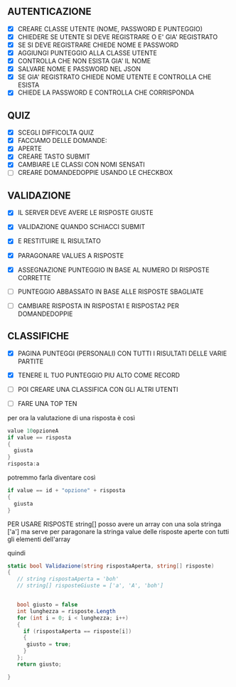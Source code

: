 ## AUTENTICAZIONE

- [x] CREARE CLASSE UTENTE (NOME, PASSWORD E PUNTEGGIO)
- [x] CHIEDERE SE UTENTE SI DEVE REGISTRARE O E' GIA' REGISTRATO
- [x] SE SI DEVE REGISTRARE CHIEDE NOME E PASSWORD
- [x] AGGIUNGI PUNTEGGIO ALLA CLASSE UTENTE
- [x] CONTROLLA CHE NON ESISTA GIA' IL NOME
- [x] SALVARE NOME E PASSWORD NEL JSON
- [x] SE GIA' REGISTRATO CHIEDE NOME UTENTE E CONTROLLA CHE ESISTA
- [x] CHIEDE LA PASSWORD E CONTROLLA CHE CORRISPONDA

## QUIZ

- [x] SCEGLI DIFFICOLTA QUIZ
- [x] FACCIAMO DELLE DOMANDE:
- [x] APERTE
- [x] CREARE TASTO SUBMIT
- [x] CAMBIARE LE CLASSI CON NOMI SENSATI
- [ ] CREARE DOMANDEDOPPIE USANDO LE CHECKBOX 

## VALIDAZIONE

- [x] IL SERVER DEVE AVERE LE RISPOSTE GIUSTE
- [x] VALIDAZIONE QUANDO SCHIACCI SUBMIT
- [x] E RESTITUIRE IL RISULTATO
- [x] PARAGONARE VALUES A RISPOSTE
- [x] ASSEGNAZIONE PUNTEGGIO IN BASE AL NUMERO DI RISPOSTE CORRETTE
- [ ] PUNTEGGIO ABBASSATO IN BASE ALLE RISPOSTE SBAGLIATE
- [ ] CAMBIARE RISPOSTA IN RISPOSTA1 E RISPOSTA2 PER DOMANDEDOPPIE


## CLASSIFICHE 
- [x] PAGINA PUNTEGGI (PERSONALI) CON TUTTI I RISULTATI DELLE VARIE PARTITE
- [x] TENERE IL TUO PUNTEGGIO PIU ALTO COME RECORD
- [ ] POI CREARE UNA CLASSIFICA CON GLI ALTRI UTENTI
- [ ] FARE UNA TOP TEN


per ora la valutazione di una risposta è così
```c#
value 10opzioneA
if value == risposta 
{
  giusta
} 
risposta:a
```

potremmo farla diventare così
```c#
if value == id + "opzione" + risposta
{
  giusta
}


```

PER USARE RISPOSTE string[]
posso avere un array con una sola stringa ['a']
ma serve per paragonare la stringa value delle risposte aperte
con tutti gli elementi dell'array

quindi 


```c#
static bool Validazione(string rispostaAperta, string[] risposte)
{
   // string rispostaAperta = 'boh'
   // string[] risposteGiuste = ['a', 'A', 'boh']


   bool giusto = false
   int lunghezza = risposte.Length
   for (int i = 0; i < lunghezza; i++)
   {
     if (rispostaAperta == risposte[i])
     {
      giusto = true;
     }
   };
   return giusto;

}
```